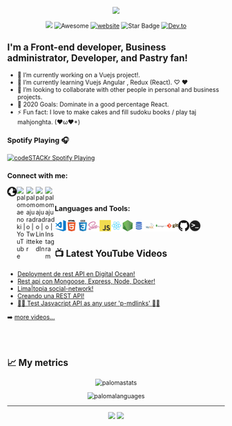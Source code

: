 <p align="center">
  <img src="https://storage.googleapis.com/pal/ttgit.png">
</p>

<div align="center">
<img src="https://visitor-badge.glitch.me/badge?page_id=palomajurado.palomajurado">
<img src="https://cdn.rawgit.com/sindresorhus/awesome/d7305f38d29fed78fa85652e3a63e154dd8e8829/media/badge.svg" alt="Awesome"/>
<a href="https://palomajurado.com"><img src="https://img.shields.io/static/v1?label=&labelColor=505050&message=website&color=%230076D6&style=flat&logo=google-chrome&logoColor=%230076D6" alt="website"/></a>
<img src="https://img.shields.io/static/v1?label=%F0%9F%8C%9F&message=Projects%20&style=style=flat&color=yellow" alt="Star Badge"/>
<a href="https://dev.to/palomajurado"><img src="https://img.shields.io/discord/733027681184251937.svg?style=flat&label=Join%20Dev.to&color=7289DA" alt="Dev.to"/></a><br> </div>

## I'm a Front-end developer, Business administrator, Developer, and Pastry fan!

- 🔭 I’m currently working on a Vuejs project!.
- 🌱 I’m currently learning Vuejs Angular , Redux (React). ♡ ♥
- 👯 I’m looking to collaborate with other people in personal and business projects.
- 🥅 2020 Goals: Dominate in a good percentage React.
- ⚡ Fun fact: I love to make cakes and fill sudoku books / play taj mahjonghta. (♥ω♥\*)

### Spotify Playing 🎧

[<img src="https://now-playing-codestackr.vercel.app/api/spotify-playing" alt="codeSTACKr Spotify Playing" width="350" />](https://open.spotify.com/user/palomania)

### Connect with me:

[<img align="left" alt="palomajurado.com" width="22px" src="https://raw.githubusercontent.com/iconic/open-iconic/master/svg/globe.svg" />][website]
[<img align="left" alt="palomaenoki | YouTube" width="22px" src="https://cdn.jsdelivr.net/npm/simple-icons@v3/icons/youtube.svg" />][youtube]
[<img align="left" alt="palomajurado | Twitter" width="22px" src="https://cdn.jsdelivr.net/npm/simple-icons@v3/icons/twitter.svg" />][twitter]
[<img align="left" alt="palomajurado | LinkedIn" width="22px" src="https://cdn.jsdelivr.net/npm/simple-icons@v3/icons/linkedin.svg" />][linkedin]
[<img align="left" alt="palomajurado | Instagram" width="22px" src="https://cdn.jsdelivr.net/npm/simple-icons@v3/icons/instagram.svg" />][instagram]

<br />

### Languages and Tools:

[<img align="left" alt="Visual Studio Code" width="26px" src="https://raw.githubusercontent.com/github/explore/80688e429a7d4ef2fca1e82350fe8e3517d3494d/topics/visual-studio-code/visual-studio-code.png" />][webdevplaylist]
[<img align="left" alt="HTML5" width="26px" src="https://raw.githubusercontent.com/github/explore/80688e429a7d4ef2fca1e82350fe8e3517d3494d/topics/html/html.png" />][webdevplaylist]
[<img align="left" alt="CSS3" width="26px" src="https://raw.githubusercontent.com/github/explore/80688e429a7d4ef2fca1e82350fe8e3517d3494d/topics/css/css.png" />][cssplaylist]
[<img align="left" alt="Sass" width="26px" src="https://raw.githubusercontent.com/github/explore/80688e429a7d4ef2fca1e82350fe8e3517d3494d/topics/sass/sass.png" />][cssplaylist]
[<img align="left" alt="JavaScript" width="26px" src="https://raw.githubusercontent.com/github/explore/80688e429a7d4ef2fca1e82350fe8e3517d3494d/topics/javascript/javascript.png" />][jsplaylist]
[<img align="left" alt="React" width="26px" src="https://raw.githubusercontent.com/github/explore/80688e429a7d4ef2fca1e82350fe8e3517d3494d/topics/react/react.png" />][reactplaylist]
[<img align="left" alt="Node.js" width="26px" src="https://raw.githubusercontent.com/github/explore/80688e429a7d4ef2fca1e82350fe8e3517d3494d/topics/nodejs/nodejs.png" />][webdevplaylist]
[<img align="left" alt="SQL" width="26px" src="https://raw.githubusercontent.com/github/explore/80688e429a7d4ef2fca1e82350fe8e3517d3494d/topics/sql/sql.png" />][webdevplaylist]
[<img align="left" alt="MySQL" width="26px" src="https://raw.githubusercontent.com/github/explore/80688e429a7d4ef2fca1e82350fe8e3517d3494d/topics/mysql/mysql.png" />][webdevplaylist]
[<img align="left" alt="MongoDB" width="26px" src="https://raw.githubusercontent.com/github/explore/80688e429a7d4ef2fca1e82350fe8e3517d3494d/topics/mongodb/mongodb.png" />][webdevplaylist]
[<img align="left" alt="Git" width="26px" src="https://raw.githubusercontent.com/github/explore/80688e429a7d4ef2fca1e82350fe8e3517d3494d/topics/git/git.png" />][webdevplaylist]
[<img align="left" alt="GitHub" width="26px" src="https://raw.githubusercontent.com/github/explore/78df643247d429f6cc873026c0622819ad797942/topics/github/github.png" />][webdevplaylist]
[<img align="left" alt="Terminal" width="26px" src="https://raw.githubusercontent.com/github/explore/80688e429a7d4ef2fca1e82350fe8e3517d3494d/topics/terminal/terminal.png" />][webdevplaylist]

<br />
<br />

## 📺 Latest YouTube Videos

<!-- YOUTUBE:START -->

- [Deployment de rest API en Digital Ocean!](https://www.youtube.com/watch?v=2pbUETWWpEE)
- [Rest api con Mongoose, Express, Node, Docker!](https://www.youtube.com/watch?v=co6GXKQk3i0)
- [Lima|topia social-network!](https://www.youtube.com/watch?v=9zo7bTmG8gc)
- [Creando una REST API!](https://www.youtube.com/watch?v=riJ6gJW3deE)
- [👨‍💻 Test Jasvacript API as any user 'p-mdlinks' 👩‍💻](https://www.youtube.com/watch?v=wRivvzrZXic)
<!-- YOUTUBE:END -->

➡️ [more videos...](https://www.youtube.com/channel/UCwWCNuPZd8DwTLsNSCQcs8Q?view_as=subscriber)

<br />
<br />

## 📈 My metrics

<p align="center">  <img src="https://github-readme-stats.palomajurado.vercel.app/api?username=palomajurado&show_icons=true&theme=dracula" alt="palomastats" />  </p>

<p align="center"> <img src="https://github-readme-stats.palomajurado.vercel.app/api/top-langs/?username=palomajurado&show_icons=true&theme=dracula" alt="palomalanguages" /></p>

---

<p align="center">
  <a href="https://palomajurado.com">
  <img src="https://img.shields.io/website?color=pink&down_color=pink&logo=mastodon&logoColor=pink&style=social&up_color=pink&url=https%3A%2F%2Fpalomajurado.com%2F"></a>
  <a href="https://twitter.com/palomadeveloper">
  <img src="https://img.shields.io/twitter/follow/palomadeveloper?label=Follow%20me%21&style=social"></a>
</p>

[website]: https://palomajurado.com
[twitter]: https://twitter.com/palomadeveloper
[youtube]: https://www.youtube.com/channel/UCwWCNuPZd8DwTLsNSCQcs8Q
[instagram]: https://www.instagram.com/palomaenoki/?hl=es-la
[linkedin]: https://www.linkedin.com/in/palomajurado/
[webdevplaylist]: https://www.youtube.com/playlist?list=PLkwxH9e_vrAJ0WbEsFA9W3I1W-g_BTsbt
[jsplaylist]: https://www.youtube.com/playlist?list=PLkwxH9e_vrALRJKu7wfXby3MKeflhTu6B
[cssplaylist]: https://www.youtube.com/playlist?list=PLkwxH9e_vrALSdvZuEh6gqQdmDoDIoqz4
[reactplaylist]: https://www.youtube.com/playlist?list=PLkwxH9e_vrAK4TdffpxKY3QGyHCpxFcQ0
